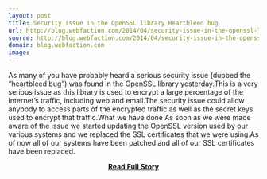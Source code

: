 ```yaml
---
layout: post
title: Security issue in the OpenSSL library Heartbleed bug
url: http://blog.webfaction.com/2014/04/security-issue-in-the-openssl-library-heartbleed-bug/
source: http://blog.webfaction.com/2014/04/security-issue-in-the-openssl-library-heartbleed-bug/
domain: blog.webfaction.com
image: 
---
```


<p>As many of you have probably heard a serious security issue (dubbed the “heartbleed bug”) was found in the OpenSSL library yesterday.This is a very serious issue as this library is used to encrypt a large percentage of the Internet’s traffic, including web and email.The security issue could allow anybody to access parts of the encrypted traffic as well as the secret keys used to encrypt that traffic.What we have done As soon as we were made aware of the issue we started updating the OpenSSL version used by our various systems and we replaced the SSL certificates that we were using.As of now all of our systems have been patched and all of our SSL certificates have been replaced.</p>
<center><p><a href="http://blog.webfaction.com/2014/04/security-issue-in-the-openssl-library-heartbleed-bug/" style='padding:25px; font-sze:18px; font-weight: bold;'>Read Full Story</a></p></center>
